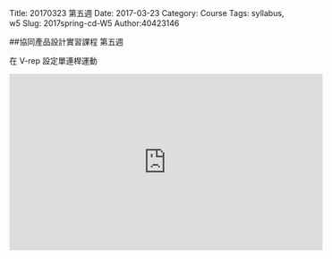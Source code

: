 Title: 20170323 第五週
Date: 2017-03-23
Category: Course
Tags: syllabus, w5
Slug: 2017spring-cd-W5
Author:40423146

<!-- PELICAN_END_SUMMARY -->

##協同產品設計實習課程 第五週

在 V-rep 設定單連桿運動

<iframe width="560" height="315" src="https://www.youtube.com/embed/jKEgXGuFcGA" frameborder="0" allowfullscreen></iframe>